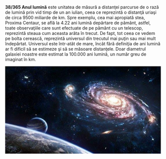 **38/365 Anul lumină** este unitatea de măsură a distanţei parcurse de o rază de lumină prin vid timp de un an iulian, ceea ce reprezintă o distanţă uriaşi de circa 9500 miliarde de km. Spre exemplu, cea mai apropiată stea, Proxima Centaur, se află la 4.22 ani lumină depărtare de pământ, astfel, toate observaţiile care sunt efectuate de pe pământ cu un telescop, reprezintă steaua cum aceasta arăta în trecut. De fapt, tot ceea ce vedem pe bolta cerească, reprezintă universul din trecutul mai puţin sau mai mult îndepărtat. Universul este într-atât de mare, încât fără definiţia de ani lumină ar fi dificil să se estimeze şi să se măsoare distanţele. Doar diametrul galaxiei noastre este estimat la 100.000 ani lumină, un număr greu de imaginat în km.

![Imagine simbol](image-1.jpg)
